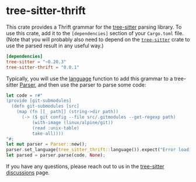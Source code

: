 # tree-sitter-thrift

This crate provides a Thrift grammar for the [tree-sitter][] parsing library. To
use this crate, add it to the `[dependencies]` section of your `Cargo.toml`
file. (Note that you will probably also need to depend on the
[`tree-sitter`][tree-sitter crate] crate to use the parsed result in any useful
way.)

```toml
[dependencies]
tree-sitter = "~0.20.3"
tree-sitter-thrift = "0.0.1"
```

Typically, you will use the [language][language func] function to add this
grammar to a tree-sitter [Parser][], and then use the parser to parse some code:

```rust
let code = r#"
(provide [git-submodules]
  (defn git-submodules [src]
    (map (fn [[_ path]] (string->dir path))
      (-> ($ git config --file src/.gitmodules --get-regexp path)
          (with-image (linux/alpine/git))
          (read :unix-table)
          take-all))))
"#;
let mut parser = Parser::new();
parser.set_language(tree_sitter_thrift::language()).expect("Error loading Thrift grammar");
let parsed = parser.parse(code, None);
```

If you have any questions, please reach out to us in the [tree-sitter
discussions] page.

[language func]: https://docs.rs/tree-sitter-thrift/*/tree_sitter_thrift/fn.language.html
[parser]: https://docs.rs/tree-sitter/*/tree_sitter/struct.Parser.html
[tree-sitter]: https://tree-sitter.github.io/
[tree-sitter crate]: https://crates.io/crates/tree-sitter
[tree-sitter discussions]: https://github.com/tree-sitter/tree-sitter/discussions
